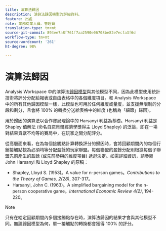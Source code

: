 ```yaml
---
title: 演算法歸因
description: 演算法歸因模型的詳細資料。
feature: 出處
role: 業務從業人員、管理員
translation-type: tm+mt
source-git-commit: 894ee7a8f761f7aa2590e06708be82e7ecfa3f6d
workflow-type: tm+mt
source-wordcount: '261'
ht-degree: 98%

---
```



# 演算法歸因

Analysis Workspace 中的演算法[歸因模型](models.md)與其他模型不同，因為此模型使用統計技術將評分分配給報表或自由表格中的各個維度項目。和 Analysis Workspace 中的所有其他歸因模型一樣，此模型也可用於任何維度或量度，並支援無限制的分段和劃分，且會將 100% 的轉換分送給表格中的維度 (也稱為「細節」歸因)。

用於歸因的演算法以合作賽局理論中的 Harsanyi 利益為基礎。Harsanyi 利益是 Shapley 值解法 (命名自諾貝爾經濟學獎得主 Lloyd Shapley) 的泛論，即在一場對結果貢獻不均等的賽局中，在玩家之間分配評分。

從高層面來看，在為每個接觸點計算轉換評分的歸因時，會將回顧期間內的每個行銷接觸點視為必須均等分配盈餘的玩家聯盟。每個聯盟的盈餘分配則根據每個子聯盟先前產生的盈餘 (或先前參與的維度項目) 遞迴決定。如需詳細資訊，請參閱 John Harsanyi 和 Lloyd Shapley 的原稿：

* Shapley, Lloyd S. (1953)。A value for n-person games。*Contributions to the Theory of Games, 2(28)*, 307-317。
* Harsanyi, John C. (1963)。A simplified bargaining model for the n-person cooperative game。*International Economic Review 4(2)*, 194-220。

>[!NOTE]
>
>只有在給定回顧期間內多個接觸點存在時，演算法歸因的結果才會與其他模型不同。無論歸因模型為何，單一接觸點的轉換都會獲得 100% 的評分。
